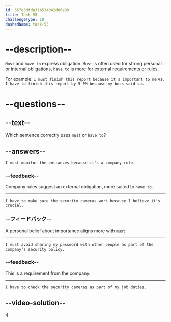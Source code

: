 ```yaml
---
id: 657e3dfda31b534042d06e39
title: Task 55
challengeType: 19
dashedName: task-55
---
```


# --description--

`Must` and `have to` express obligation. `Must` is often used for strong personal or internal obligations, `have to` is more for external requirements or rules.

For example: `I must finish this report because it's important to me` vs. `I have to finish this report by 5 PM because my boss said so.`

# --questions--

## --text--

Which sentence correctly uses `must` or `have to`?

## --answers--

`I must monitor the entrances because it's a company rule.`

### --feedback--

Company rules suggest an external obligation, more suited to `have to`.

---

`I have to make sure the security cameras work because I believe it's crucial.`

### --フィードバック--

A personal belief about importance aligns more with `must`.

---

`I must avoid sharing my password with other people as part of the company's security policy.`

### --feedback--

This is a requirement from the company.

---

`I have to check the security cameras as part of my job duties.`

## --video-solution--

4
